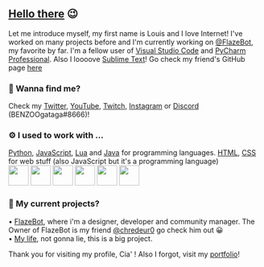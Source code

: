 ## [Hello there](https://youtu.be/rEq1Z0bjdwc) 😉  
Let me introduce myself, my first name is Louis and I love Internet! I've worked on many projects before and I'm currently working on [@FlazeBot](https://github.flazebot.com), my favorite by far. I'm a fellow user of [Visual Studio Code](https://code.visualstudio.com/) and [PyCharm Professional](https://www.jetbrains.com/fr-fr/pycharm/). Also I loooove [Sublime Text](https://www.sublimetext.com/)! Go check my friend's GitHub page [here](https://github.com/chredeur0)

### 🔗 Wanna find me?  
Check my [Twitter](https://twitter.com/BENZOOgataga), [YouTube](https://www.youtube.com/channel/UCvyKZpGR4oEHAcDyImHksIA), [Twitch](https://www.twitch.tv/benzoogataga_), [Instagram](https://www.instagram.com/benzoogataga/) or [Discord](https://discords.com/bio/p/benzoogataga) (BENZOOgataga#8666)!  

### ⚙️ I used to work with ...  
[Python](https://www.python.org/), [JavaScript](https://www.google.com/search?q=javascript&rlz=1C1ONGR_frFR959FR959&oq=Javascript&aqs=chrome.0.0i271j69i57j46i67j0i67j0i433i512j0i131i433i512l2j69i61.1870j0j7&sourceid=chrome&ie=UTF-8), [Lua](https://www.google.com/search?q=lua&rlz=1C1ONGR_frFR959FR959&oq=lua&aqs=chrome.0.69i59l3j35i39j69i60j69i61l3.428j0j7&sourceid=chrome&ie=UTF-8) and [Java](https://www.java.com/) for programming languages. [HTML](https://www.google.com/search?q=html&rlz=1C1ONGR_frFR959FR959&oq=html+&aqs=chrome..69i57j0i67j69i60l4j69i65l2.776j0j4&sourceid=chrome&ie=UTF-8), [CSS](https://www.google.com/search?q=css&rlz=1C1ONGR_frFR959FR959&oq=css&aqs=chrome..69i57j0i20i263i512j0i67l4j69i60l2.448j0j7&sourceid=chrome&ie=UTF-8) for web stuff (also JavaScript but it's a programming language)  
<img src="https://user-images.githubusercontent.com/50145143/168169686-f8eb227d-4fbb-4df4-9c27-555d1b3527fb.png" data-canonical-src="https://user-images.githubusercontent.com/50145143/168169686-f8eb227d-4fbb-4df4-9c27-555d1b3527fb.png" width="40" height="40" /> <img src="https://user-images.githubusercontent.com/50145143/168171599-6d4bc9f0-b1f2-4562-9237-2c999e835b4c.png" data-canonical-src="https://user-images.githubusercontent.com/50145143/168171599-6d4bc9f0-b1f2-4562-9237-2c999e835b4c.png" width="40" height="40" /> <img src="https://user-images.githubusercontent.com/50145143/168172674-dd6c7d41-4bcd-4b52-8ffc-af0697190dd2.png" data-canonical-src="https://user-images.githubusercontent.com/50145143/168172674-dd6c7d41-4bcd-4b52-8ffc-af0697190dd2.png" width="40" height="40" /> <img src="https://user-images.githubusercontent.com/50145143/168169824-153d9fea-dfb6-4776-9656-9c1244685dcb.png" data-canonical-src="https://user-images.githubusercontent.com/50145143/168169824-153d9fea-dfb6-4776-9656-9c1244685dcb.png" width="40" height="40" /> <img src="https://user-images.githubusercontent.com/50145143/168169862-b035999e-5e37-41f3-82ad-5be9d9f4a305.png" data-canonical-src="https://user-images.githubusercontent.com/50145143/168169862-b035999e-5e37-41f3-82ad-5be9d9f4a305.png" width="40" height="40" /> <img src="https://user-images.githubusercontent.com/50145143/168169897-183598de-8581-464c-8f17-a9cfca04bc49.png" data-canonical-src="https://user-images.githubusercontent.com/50145143/168169897-183598de-8581-464c-8f17-a9cfca04bc49.png" width="40" height="40" /> 

### 🚩 My current projects?  
• [FlazeBot](https://flazebot.com/), where i'm a designer, developer and community manager. The Owner of FlazeBot is my friend [@chredeur0](https://github.com/chredeur0) go check him out 😀  
• [My life](https://tinyurl.com/benzoolife), not gonna lie, this is a big project.  

Thank you for visiting my profile, Cia' ! Also I forgot, visit my [portfolio](https://tinyurl.com/benzoolife)!  
